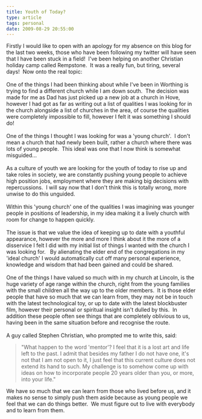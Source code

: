 ```yaml
---
title: Youth of Today?
type: article
tags: personal
date: 2009-08-29 20:55:00
---
```

Firstly I would like to open with an apology for my absence on this blog for the last two weeks, those who have been following my twitter will have seen that I have been stuck in a field! &nbsp;I've been helping on another Christian holiday camp called Rempstone. &nbsp;It was a really fun, but tiring, several days!&nbsp;&nbsp;Now&nbsp;onto&nbsp;the&nbsp;real&nbsp;topic:<br /><br />One of the things I had been thinking about while I've been in Worthing is trying to find a different church while I am down south. &nbsp;The decision was made for me as Dad has just picked up a new job at a church in Hove, however I had got as far as writing out a list of qualities I was looking for in the church alongside a list of churches in the area, of course the qualities were completely impossible to fill, however I felt it was something I should do!<br /><br />One of the things I thought I was looking for was a 'young church'. &nbsp;I don't mean a church that had newly been built, rather a church where there was lots of young people. &nbsp;This ideal was one that I now think is somewhat misguided...<br /><br />As a culture of youth we are looking for the youth of today to rise up and take roles in society, we are constantly pushing young people to achieve high position jobs, employment where they are making big decisions with repercussions. &nbsp;I will say now that I don't think this is totally wrong, more unwise to do this unguided.<br /><br />Within this 'young church' one of the qualities I was imagining was younger people in positions of leadership, in my idea making it a lively church with room for change to happen quickly.<br /><br />The issue is that we value the idea of keeping up to date with a youthful appearance, however the more and more I think about it the more of a disservice I felt I did with my initial list of things I wanted with the church I was looking for. &nbsp; By alienating the elder end of the congregations in my 'ideal church' I would automatically cut off many personal experience, knowledge and wisdom that had been gained and could be shared.<br /><br />One of the things I have valued so much with in my church at Lincoln, is the huge variety of age range within the church, right from the young families with the small children all the way up to the older members. &nbsp;It is those elder people that have so much that we can learn from, they may not be in touch with the latest technological toy, or up to date with the latest blockbuster film, however their personal or spiritual insight isn't dulled by this. &nbsp;In addition these people often see things that are completely oblivious to us, having been in the same situation before and recognise the route.<br /><br />A guy called Stephen Christian, who prompted me to write this, said:<br /><blockquote>"What happen to the word 'mentor'? I feel that it is a lost art and life left to the past. I admit that besides my father I do not have one, it's not that I am not open to it, I just feel that this current culture does not extend its hand to such. My challenge is to somehow come up with ideas on how to incorporate people 20 years older than you, or more, into your life."</blockquote>We have so much that we can learn from those who lived before us, and it makes no sense to simply push them aside because as young people we feel that we can do things better. &nbsp;We must figure out to live with everybody and to learn from them.<div class="blogger-post-footer"><img width='1' height='1' src='https://blogger.googleusercontent.com/tracker/31453821-6673753735799372265?l=www.jamesdoc.co.uk' alt='' /></div>
